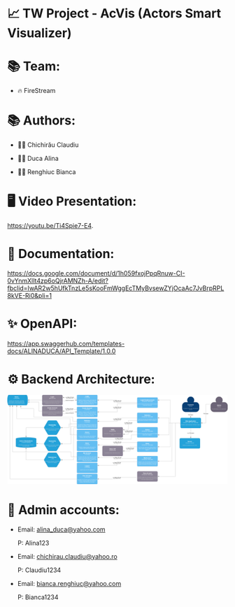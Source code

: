 # 📈 TW Project - AcVis (Actors Smart Visualizer)

# 📚 Team:

* 🔥 FireStream

# 📚 Authors:

* 👨‍💻 Chichirău Claudiu

* 👩‍💻 Duca Alina

* 👩‍💻 Renghiuc Bianca

# 🖥️ Video Presentation:

https://youtu.be/Ti4Spie7-E4.

# 📄 Documentation:

https://docs.google.com/document/d/1h059fxojPpqRnuw-CI-0vYnmXlIt4zp6oQjrAMNZh-A/edit?fbclid=IwAR2w5hUfkTnzLe5sKooFmWggEcTMyBvsewZYjOcaAc7JvBrpRPL8kVE-Ri0&pli=1

# ✨ OpenAPI:

https://app.swaggerhub.com/templates-docs/ALINADUCA/API_Template/1.0.0

# ⚙️ Backend Architecture:

![alt text](https://github.com/alinaduca/tehnologii-web/blob/main/src/view/Architecture.png?raw=true)

# 🔑 Admin accounts:

* Email: alina_duca@yahoo.com
    
    P: Alina123
    
* Email: chichirau.claudiu@yahoo.ro
    
   P: Claudiu1234
  
* Email: bianca.renghiuc@yahoo.com

    P: Bianca1234
